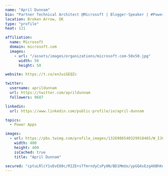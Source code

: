 ```yaml
---
name: "April Dunnam"
bio: "Partner Technical Architect @Microsoft | Blogger-Speaker | #PowerApps, #PowerAutomate, #Office365, #SharePoint | #WIT | #Karaoke Queen"
location: Broken Arrow, OK
type: "profile"
heat: 121

affiliation:
  name: Microsoft
  domain: microsoft.com
  images:
    - url: "/assets/images/organizations/microsoft.com-50x50.jpg"
      width: 50
      height: 50

website: https://t.co/enJuiGEQZc

twitter:
  username: aprildunnam
  url: https://twitter.com/aprildunnam
  followers: 9687

linkedin:
  url: https://www.linkedin.com/public-profile/in/april-dunnam

topics:
  - Power Apps

images:
  - url: https://pbs.twimg.com/profile_images/1326986540329918465/W_IJ6Ih2_400x400.jpg
    width: 400
    height: 400
    isCached: true
    title: "April Dunnam"

secured: "cptuLRlcY1vDvE80c/RIZE+sTfmrndyCsPy8N/BD1MmUo/ypGQ4sEzg46BhKoRNv1gRvEjLuq9+MYUXKLuklwVCtqoHjlUlznmBRFwrDumNdENW5Kru2lPqn6FOg1r63VItjE8m8yEwDnVFpeQm2mHHvfzFDdL+gOCAIshHYfU+wbhe75JgiDhYttamgL6mHcZDAKYTy4XsXz28roaFkCmoM88D9QDXOjdvs2PJGVTbZrc4xhxc9L4HROQZJlA3hq76j+D462cR4rQHQVG3iMeha+YIOSadcmNdLZ2lNkL7qkG1GWP5nZMgcPmekWzXT5lJwQz6XLSE7LFD7yf5KoSj5RJTFoD4nWQTLkk/pBF/dwTIO3lSEzMIrTj+GoG+qAO9YoYO69MJQcrfRHX6KvkLv76zOPQ8ZqLhpsBlh+DA=;dV+SeMesJbmhpi6xgB20tg=="
---
```


